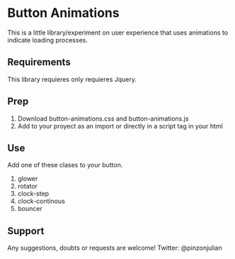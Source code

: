 # Button Animations

This is a little library/experiment on user experience that uses animations to indicate loading processes. 

## Requirements

This library requieres only requieres Jquery.

## Prep

1. Download button-animations.css and button-animations.js
2. Add to your proyect as an import or directly in a script tag in your html

## Use

Add one of these clases to your button.
1. glower
2. rotator
3. clock-step
4. clock-continous
5. bouncer

## Support

Any suggestions, doubts or requests are welcome! Twitter: @pinzonjulian


